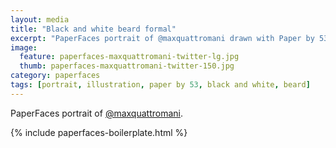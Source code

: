 ```yaml
---
layout: media
title: "Black and white beard formal"
excerpt: "PaperFaces portrait of @maxquattromani drawn with Paper by 53 on an iPad."
image: 
  feature: paperfaces-maxquattromani-twitter-lg.jpg
  thumb: paperfaces-maxquattromani-twitter-150.jpg
category: paperfaces
tags: [portrait, illustration, paper by 53, black and white, beard]
---
```


PaperFaces portrait of [@maxquattromani](http://twitter.com/maxquattromani).

{% include paperfaces-boilerplate.html %}
